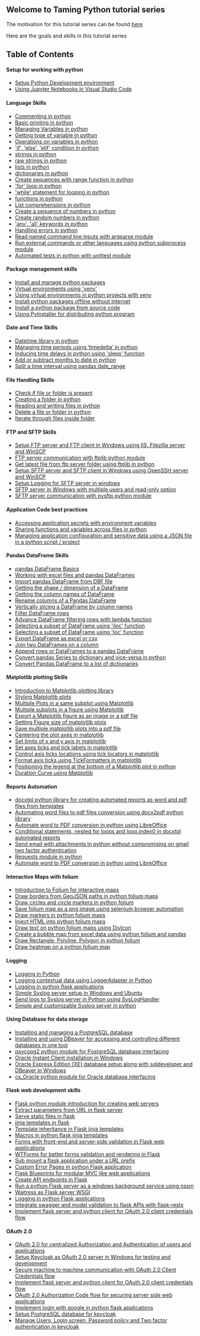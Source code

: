 ## Welcome to Taming Python tutorial series
The motivation for this tutorial series can be found [here](https://nagasudhir.blogspot.com/2020/04/intro-to-taming-python-series_99.html)

Here are the goals and skills in this tutorial series

## Table of Contents

#### Setup for working with python
* [Setup Python Development environment](https://nagasudhir.blogspot.com/2020/04/setup-python-development-environment_14.html)
* [Using Jupyter Notebooks in Visual Studio Code](https://nagasudhir.blogspot.com/2020/06/using-jupyter-notebooks-in-visual.html)

#### Language Skills
* [Commenting in python](https://nagasudhir.blogspot.com/2020/04/comments-in-python.html)
* [Basic printing in python](https://nagasudhir.blogspot.com/2020/04/basic-printing-in-python.html)
* [Managing Variables in python](https://nagasudhir.blogspot.com/2020/04/managing-variables-in-python.html)
* [Getting type of variable in python](https://nagasudhir.blogspot.com/2020/05/getting-type-of-python-variable.html)
* [Operations on variables in python](https://nagasudhir.blogspot.com/2020/04/operations-on-variables-in-python.html)
* ['if', 'else', 'elif' condition in python](https://nagasudhir.blogspot.com/2020/04/if-condition-in-python_14.html)
* [strings in python](https://nagasudhir.blogspot.com/2020/04/strings-in-python.html)
* [raw strings in python](https://nagasudhir.blogspot.com/2020/05/raw-strings-in-python.html)
* [lists in python](https://nagasudhir.blogspot.com/2020/04/lists-in-python.html)
* [dictionaries in python](https://nagasudhir.blogspot.com/2020/04/dictionaries-in-python.html)
* [Create sequences with range function in python](https://nagasudhir.blogspot.com/2020/05/create-sequences-with-range-function.html)
* ['for' loop in python](https://nagasudhir.blogspot.com/2020/05/for-loop-in-python.html)
* ['while' statement for looping in python](https://nagasudhir.blogspot.com/2020/05/while-loop-in-python.html)
* [functions in python](https://nagasudhir.blogspot.com/2020/05/fucntions-in-python.html)
* [List comprehensions in python](https://nagasudhir.blogspot.com/2020/05/list-comprehensions-in-python.html)
* [Create a sequence of numbers in python](https://nagasudhir.blogspot.com/2020/07/create-sequence-of-numbers-in-python.html)
* [Create random numbers in python](https://nagasudhir.blogspot.com/2020/05/create-random-numbers-in-python.html)
* ['any', 'all' keywords in python](https://nagasudhir.blogspot.com/2021/05/any-all-keywords-in-python.html)
* [Handling errors in python](https://nagasudhir.blogspot.com/2020/05/hnadling-errors-in-python.html)
* [Read named command line inputs with argparse module](https://nagasudhir.blogspot.com/2020/06/named-command-line-arguments-using.html)
* [Run external commands or other languages using python subprocess module](https://nagasudhir.blogspot.com/2022/11/run-external-commands-or-other.html)
* [Automated tests in python with unittest module](https://nagasudhir.blogspot.com/2023/02/automated-tests-in-python-with-unittest.html)

#### Package management skills
* [Install and manage python packages](https://nagasudhir.blogspot.com/2020/05/install-and-manage-packages-in-python.html)
* [Virtual environments using 'venv'](https://nagasudhir.blogspot.com/2020/05/virtual-environments-using-venv.html)
* [Using virtual environments in python projects with venv](https://nagasudhir.blogspot.com/2021/06/using-virtual-environments-in-python.html)
* [Install python packages offline without internet](https://nagasudhir.blogspot.com/2023/02/install-python-packages-offline-without.html)
* [Install a python package from source code](https://nagasudhir.blogspot.com/2020/06/install-python-package-from-source-code.html)
* [Using PyInstaller for distributing python program](https://nagasudhir.blogspot.com/2020/06/using-pyinstaller-for-distributing.html)

#### Date and Time Skills
* [Datetime library in python](https://nagasudhir.blogspot.com/2020/05/datetime-library-in-python.html)
* [Managing time periods using ‘timedelta’ in python](https://nagasudhir.blogspot.com/2020/05/timedeltas-in-python.html)
* [Inducing time delays in python using 'sleep' function](https://nagasudhir.blogspot.com/2020/05/inducing-time-delays-in-python-using.html)
* [Add or subtract months to date in python](https://nagasudhir.blogspot.com/2020/06/add-or-subtract-months-to-date-in-python.html)
* [Split a time interval using pandas date_range](https://nagasudhir.blogspot.com/2021/07/split-time-interval-using-pandas.html)

#### File Handling Skills
* [Check if file or folder is present](https://nagasudhir.blogspot.com/2020/05/check-if-file-or-folder-is-present.html)
* [Creating a folder in python](https://nagasudhir.blogspot.com/2020/05/creating-folder-in-python.html)
* [Reading and writing files in python](https://nagasudhir.blogspot.com/2020/05/reading-and-writing-files-in-python.html)
* [Delete a file or folder in python](https://nagasudhir.blogspot.com/2020/05/delete-file-or-folder-in-python.html)
* [Iterate through files inside folder](https://nagasudhir.blogspot.com/2020/05/iterate-through-files-inside-folder.html)

#### FTP and SFTP Skills
* [Setup FTP server and FTP client in Windows using IIS, Filezilla server and WinSCP](https://nagasudhir.blogspot.com/2022/02/setup-ftp-server-and-ftp-client-in.html)
* [FTP server communication with ftplib python module](https://nagasudhir.blogspot.com/2022/02/ftp-server-communication-with-ftplib.html)
* [Get latest file from ftp server folder using ftplib in python](https://nagasudhir.blogspot.com/2022/12/get-latest-file-from-ftp-server-folder.html)
* [Setup SFTP server and SFTP client in Windows using OpenSSH server and WinSCP](https://nagasudhir.blogspot.com/2022/03/setup-sftp-server-and-sftp-client-in.html)
* [Setup Logging for SFTP server in windows](https://nagasudhir.blogspot.com/2022/10/setup-logging-for-sftp-server-in-windows.html)
* [SFTP server in Windows with multiple users and read-only option](https://nagasudhir.blogspot.com/2022/10/sftp-server-in-windows-with-multiple.html)
* [SFTP server communication with pysftp python module](https://nagasudhir.blogspot.com/2022/03/sftp-server-communication-with-pysftp.html)

#### Application Code best practices
* [Accessing application secrets with environment variables](https://nagasudhir.blogspot.com/2020/06/accessing-application-secrets-with.html)
* [Sharing functions and variables across files in python](https://nagasudhir.blogspot.com/2020/07/sharing-functions-and-variables-across.html)
* [Managing application configuration and sensitive data using a JSON file in a python script / project](https://nagasudhir.blogspot.com/2021/01/manage-application-configuration-with.html)

#### Pandas DataFrame Skills
* [pandas DataFrame Basics](https://nagasudhir.blogspot.com/2020/05/pandas-dataframe-basics.html)
* [Working with excel files and pandas DataFrames](https://nagasudhir.blogspot.com/2020/05/working-with-excel-and-pandas-dataframes.html)
* [Import pandas DataFrame from DBF file](https://nagasudhir.blogspot.com/2020/06/import-pandas-dataframe-from-dbf-file.html)
* [Getting the shape / dimension of a DataFrame](https://nagasudhir.blogspot.com/2020/05/dimension-of-dataframe.html)
* [Getting the column names of DataFrame](https://nagasudhir.blogspot.com/2020/05/getting-column-names-of-dataframe.html)
* [Rename columns of a Pandas DataFrame](https://nagasudhir.blogspot.com/2021/10/rename-columns-of-pandas-dataframe.html)
* [Vertically slicing a DataFrame by column names](https://nagasudhir.blogspot.com/2020/05/selecting-dataframe-columns.html)
* [Filter DataFrame rows](https://nagasudhir.blogspot.com/2020/05/filter-dataframe-rows.html)
* [Advance DataFrame filtering rows with lambda function](https://nagasudhir.blogspot.com/2021/02/advanced-dataframe-rows-filtering-with.html)
* [Selecting a subset of DataFrame using 'iloc' function](https://nagasudhir.blogspot.com/2020/05/using-iloc-function-of-dataframe.html)
* [Selecting a subset of DataFrame using 'loc' function](https://nagasudhir.blogspot.com/2020/05/using-loc-function-of-dataframe.html)
* [Export DataFrame as excel or csv](https://nagasudhir.blogspot.com/2020/06/export-dataframe-as-excel-or-csv.html)
* [Join two DataFrames on a column](https://nagasudhir.blogspot.com/2020/06/join-two-dataframes-on-column.html)
* [Append rows or DataFrames to a pandas DataFrame](https://nagasudhir.blogspot.com/2020/06/append-rows-or-dataframes-to-pandas.html)
* [Convert pandas Series to dictionary and vice-versa in python](https://nagasudhir.blogspot.com/2020/07/convert-pandas-series-to-dictionary-in.html)
* [Convert Pandas DataFrame to a list of dictionaries](https://nagasudhir.blogspot.com/2021/10/convert-pandas-dataframe-to-list-of.html)

#### Matplotlib plotting Skills
* [Introduction to Matplotlib plotting library](https://nagasudhir.blogspot.com/2020/05/intro-to-matplotlib.html)
* [Styling Matplotlib plots](https://nagasudhir.blogspot.com/2020/05/styling-matplotlib-plots.html)
* [Multiple Plots in a same subplot using Matplotlib](https://nagasudhir.blogspot.com/2020/05/multiple-plots-in-same-subplot-using.html)
* [Multiple subplots in a figure using Matplotlib](https://nagasudhir.blogspot.com/2020/05/multiple-subplots-in-figure-using.html)
* [Export a Matplotlib figure as an image or a pdf file](http://nagasudhir.blogspot.com/2021/05/export-matplotlib-figure-as-image-or.html)
* [Setting Figure size of matplotlib plots](https://nagasudhir.blogspot.com/2020/05/setting-figure-size-of-matplotlib-plots.html)
* [Save multiple matplotlib plots into a pdf file](https://nagasudhir.blogspot.com/2021/10/export-multiple-matplotlib-plots-into.html)
* [Centering the plot axes in matplotlib](https://nagasudhir.blogspot.com/2020/05/centering-plot-axes-in-matplotlib.html)
* [Set limits of x and y axis in matplotlib](https://nagasudhir.blogspot.com/2020/05/set-limits-of-x-and-y-axis-in-matplotlib.html)
* [Set axes ticks and tick labels in matplotlib](https://nagasudhir.blogspot.com/2020/05/set-axes-tick-labels-in-matplotlib.html)
* [Control axis ticks locations using tick locators in matplotlib](https://nagasudhir.blogspot.com/2020/05/control-axis-ticks-locations-using-tick.html)
* [Format axis ticks using TickFormatters in matplotlib](https://nagasudhir.blogspot.com/2020/05/format-axis-ticks-using-tickformatters.html)
* [Positioning the legend at the bottom of a Matplotlib plot in python](https://nagasudhir.blogspot.com/2021/05/matplotlib-legend-at-bottom-of-plot.html)
* [Duration Curve using Matplotlib](http://nagasudhir.blogspot.com/2021/05/duration-curve-using-matplotlib.html)

#### Reports Automation
* [docxtpl python library for creating automated reports as word and pdf files from templates](https://nagasudhir.blogspot.com/2021/10/docxtpl-python-library-for-creating.html)
* [Automating word files to pdf files conversion using docx2pdf python library](https://nagasudhir.blogspot.com/2021/10/automating-word-files-to-pdf-files.html)
* [Automate word to PDF conversion in python using LibreOffice](https://nagasudhir.blogspot.com/2023/06/automate-word-to-pdf-conversion-in.html)
* [Conditional statements, nested for loops and loop.index0 in docxtpl automated reports](https://nagasudhir.blogspot.com/2022/01/conditional-statements-nested-for-loops.html)
* [Send email with attachments in python without compromising on gmail two factor authentication](https://nagasudhir.blogspot.com/2022/01/send-email-with-attachments-in-python.html)
* [Requests module in python](https://nagasudhir.blogspot.com/2023/03/requests-module-in-python.html)
* [Automate word to PDF conversion in python using LibreOffice](https://nagasudhir.blogspot.com/2023/06/automate-word-to-pdf-conversion-in.html)

#### Interactive Maps with folium
* [Introduction to Folium for interactive maps](https://nagasudhir.blogspot.com/2021/07/introduction-to-folium-for-interactive.html)
* [Draw borders from GeoJSON paths in python folium maps](https://nagasudhir.blogspot.com/2021/07/draw-borders-from-geojson-paths-in.html)
* [Draw circles and circle markers in python folium](https://nagasudhir.blogspot.com/2021/07/draw-circles-and-circle-markers-in.html)
* [Save folium map as a png image using selenium browser automation](https://nagasudhir.blogspot.com/2021/07/save-folium-map-as-png-image-using.html)
* [Draw markers in python folium maps](https://nagasudhir.blogspot.com/2021/07/draw-markers-in-python-folium-maps.html)
* [Inject HTML into python folium maps](https://nagasudhir.blogspot.com/2021/08/inject-html-into-python-folium-maps.html)
* [Draw text on python folium maps using DivIcon](https://nagasudhir.blogspot.com/2021/08/draw-text-on-python-folium-maps-using.html)
* [Create a bubble map from excel data using python folium and pandas](https://nagasudhir.blogspot.com/2021/08/create-bubble-map-from-excel-data-using.html)
* [Draw Rectangle, Polyline, Polygon in python folium](https://nagasudhir.blogspot.com/2021/08/draw-rectangle-polyline-polygon-in.html)
* [Draw heatmap on a python folium map](https://nagasudhir.blogspot.com/2021/08/draw-heatmap-on-python-folium-map.html)

#### Logging
* [Logging in Python](https://nagasudhir.blogspot.com/2022/11/logging-in-python.html)
* [Logging contextual data using LoggerAdapter in Python](https://nagasudhir.blogspot.com/2022/11/logging-contextual-data-using.html)
* [Logging in python flask applications](https://nagasudhir.blogspot.com/2022/12/logging-in-python-flask-applications.html)
* [Simple Syslog server setup in Windows and Ubuntu](https://nagasudhir.blogspot.com/2023/01/simple-syslog-server-setup-in-windows.html)
* [Send logs to Syslog server in Python using SysLogHandler](https://nagasudhir.blogspot.com/2023/01/send-logs-to-syslog-server-in-python.html)
* [Simple and customizable Syslog server in python](https://nagasudhir.blogspot.com/2023/01/simple-and-customizable-syslog-server.html)

#### Using Database for data storage
* [Installing and managing a PostgreSQL database](https://nagasudhir.blogspot.com/2021/12/installing-and-managing-postgresql.html)
* [Installing and using DBeaver for accessing and controlling different databases in one tool](https://nagasudhir.blogspot.com/2021/12/installing-and-using-dbeaver-for.html)
* [psycopg2 python module for PostgreSQL database interfacing](https://nagasudhir.blogspot.com/2021/12/psycopg2-python-module-for-postgresql.html)
* [Oracle Instant Client installation in Windows](https://nagasudhir.blogspot.com/2022/01/oracle-instant-client-installation-in.html)
* [Oracle Express Edition (XE) database setup along with sqldeveloper and DBeaver in Windows](https://nagasudhir.blogspot.com/2022/01/oracle-express-edition-xe-database.html)
* [cx_Oracle python module for Oracle database interfacing](https://nagasudhir.blogspot.com/2022/01/cxoracle-python-module-for-oracle.html)

#### Flask web development skills
* [Flask python module introduction for creating web servers](https://nagasudhir.blogspot.com/2022/04/flask-python-module-introduction-for.html)
* [Extract parameters from URL in flask server](https://nagasudhir.blogspot.com/2022/04/extract-parameters-from-url-in-flask.html)
* [Serve static files in flask](https://nagasudhir.blogspot.com/2022/04/serve-static-files-in-flask.html)
* [jinja templates in flask](https://nagasudhir.blogspot.com/2022/04/jinja-templates-in-flask.html)
* [Template inheritance in Flask jinja templates ](https://nagasudhir.blogspot.com/2022/04/template-inheritance-in-flask-jinja.html)
* [Macros in python flask jinja templates](https://nagasudhir.blogspot.com/2022/05/macros-in-python-flask-jinja-templates.html)
* [Forms with front-end and server-side validation in Flask web applications](https://nagasudhir.blogspot.com/2022/06/forms-with-front-end-and-server-side.html)
* [WTForms for better forms validation and rendering in Flask](https://nagasudhir.blogspot.com/2022/07/forms-in-flask-with-wtforms.html)
* [Sub mount a flask application under a URL prefix](https://nagasudhir.blogspot.com/2022/08/sub-mounting-flask-application-under.html)
* [Custom Error Pages in python Flask application](https://nagasudhir.blogspot.com/2022/08/custom-error-pages-in-python-flask.html)
* [Flask Blueprints for modular MVC like web applications](https://nagasudhir.blogspot.com/2022/08/flask-blueprints-for-modular-mvc-like.html)
* [Create API endpoints in Flask](https://nagasudhir.blogspot.com/2022/09/create-api-endpoints-in-flask.html)
* [Run a python Flask server as a windows background service using nssm](https://nagasudhir.blogspot.com/2022/09/run-python-flask-server-as-windows.html)
* [Waitress as Flask server WSGI](https://nagasudhir.blogspot.com/2022/10/waitress-as-flask-server-wsgi.html)
* [Logging in python Flask applications](https://nagasudhir.blogspot.com/2022/12/logging-in-python-flask-applications.html)
* [Integrate swagger and model validation to flask APIs with flask-restx](https://nagasudhir.blogspot.com/2023/03/integrate-swagger-and-many-other.html)
* [Implement flask server and python client for OAuth 2.0 client credentials flow](https://nagasudhir.blogspot.com/2023/04/implement-flask-server-and-python.html)

#### OAuth 2.0
* [OAuth 2.0 for centralized Authorization and Authentication of users and applications](https://nagasudhir.blogspot.com/2023/03/oauth-20-for-centralized-authorization.html)
* [Setup Keycloak as OAuth 2.0 server in Windows for testing and development](https://nagasudhir.blogspot.com/2023/04/setup-keycloak-as-oauth-20-server-in.html)
* [Secure machine to machine communication with OAuth 2.0 Client Credentials flow](https://nagasudhir.blogspot.com/2023/04/secure-machine-to-machine-communication.html)
* [Implement flask server and python client for OAuth 2.0 client credentials flow](https://nagasudhir.blogspot.com/2023/04/implement-flask-server-and-python.html)
* [OAuth 2.0 Authorization Code flow for securing server side web applications](https://nagasudhir.blogspot.com/2023/04/oauth-20-authorization-code-flow-for.html)
* [Implement login with google in python flask applications](https://nagasudhir.blogspot.com/2023/05/implement-login-with-google-in-python.html)
* [Setup PostgreSQL database for keycloak](https://nagasudhir.blogspot.com/2023/05/setup-postgresql-database-for-keycloak.html)
* [Manage Users, Login screen, Password policy and Two factor authentication in keycloak](https://nagasudhir.blogspot.com/2023/06/manage-users-password-policy-and-two.html)
<!--stackedit_data:
eyJwcm9wZXJ0aWVzIjoidGl0bGU6IFRhbWluZyBweXRob24gVG
FibGUgb2YgQ29udGVudHNcbmF1dGhvcjogTmFnYXN1ZGhpciBQ
dWxsYVxuZGF0ZTogJzIwMjAtMDQtMTUnXG50YWdzOiAncHl0aG
9uLCBsZWFybmluZywgdHV0b3JpYWwsIHRhbWluZ19weXRob25f
Z29hbCwgdGFtaW5nX3B5dGhvbl9za2lsbCdcbmNhdGVnb3JpZX
M6ICd0YW1pbmdfcHl0aG9uX2dvYWwsIHRhbWluZ19weXRob25f
c2tpbGwnXG4iLCJoaXN0b3J5IjpbLTcxNjE0OTE5NCwxNjMxMz
A4NDAzLDUwNTU3NDU1MCwtMjE1MTYxMDI1LC0xNTc0MjA5Nzg5
LC0xNTUwNzQ3NjI3LC01NzYzNTg3NjYsMTk2ODUwMjc2LDIyNz
gyODg2LDIxMzg0ODc4NiwtMjk1NTAxOTM2LC0yMjIxMjMwMzUs
LTEwODA1MzY1NTcsMTEzOTUyMTAsLTMzMzc4MTk2MSwxNzUxNz
EzOTMxLDY1MzAyOTg1OCw5Njk2MDg4NjQsLTE1MjYyNjA0NjQs
LTk1MTMwMjEwMV19
-->
